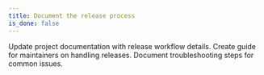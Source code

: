 ```yaml
---
title: Document the release process
is_done: false
---
```


Update project documentation with release workflow details. Create guide for maintainers on handling releases. Document troubleshooting steps for common issues.
